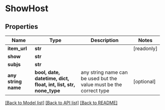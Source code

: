 # ShowHost


## Properties
Name | Type | Description | Notes
------------ | ------------- | ------------- | -------------
**item_url** | **str** |  | [readonly] 
**show** | **str** |  | 
**subjs** | **str** |  | 
**any string name** | **bool, date, datetime, dict, float, int, list, str, none_type** | any string name can be used but the value must be the correct type | [optional]

[[Back to Model list]](../README.md#documentation-for-models) [[Back to API list]](../README.md#documentation-for-api-endpoints) [[Back to README]](../README.md)


